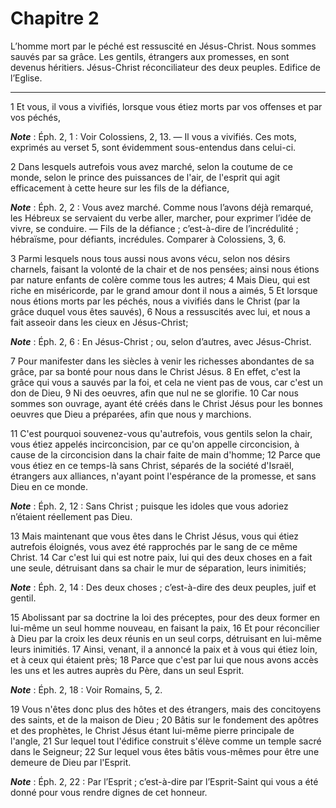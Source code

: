 # Chapitre 2

L’homme mort par le péché est ressuscité en Jésus-Christ.
Nous sommes sauvés par sa grâce.
Les gentils, étrangers aux promesses, en sont devenus héritiers.
Jésus-Christ réconciliateur des deux peuples.
Edifice de l’Eglise.

***

1 Et vous, il vous a vivifiés, lorsque vous étiez morts par vos offenses et par vos péchés,

***Note*** :  Éph. 2, 1 : Voir Colossiens, 2, 13. ― Il vous a vivifiés. Ces mots, exprimés au verset 5, sont évidemment sous-entendus dans celui-ci.

2 Dans lesquels autrefois vous avez marché, selon la coutume de ce monde, selon le prince des puissances de l'air, de l'esprit qui agit efficacement à cette heure sur les fils de la défiance,

***Note*** :  Éph. 2, 2 : Vous avez marché. Comme nous l’avons déjà remarqué, les Hébreux se servaient du verbe aller, marcher, pour exprimer l’idée de vivre, se conduire. ― Fils de la défiance ; c’est-à-dire de l’incrédulité ; hébraïsme, pour défiants, incrédules. Comparer à Colossiens, 3, 6.

3 Parmi lesquels nous tous aussi nous avons vécu, selon nos désirs charnels, faisant la volonté de la chair et de nos pensées; ainsi nous étions par nature enfants de colère comme tous les autres; 4 Mais Dieu, qui est riche en miséricorde, par le grand amour dont il nous a aimés, 5 Et lorsque nous étions morts par les péchés, nous a vivifiés dans le Christ (par la grâce duquel vous êtes sauvés), 6 Nous a ressuscités avec lui, et nous a fait asseoir dans les cieux en Jésus-Christ;

***Note*** :  Éph. 2, 6 : En Jésus-Christ ; ou, selon d’autres, avec Jésus-Christ.

7 Pour manifester dans les siècles à venir les richesses abondantes de sa grâce, par sa bonté pour nous dans le Christ Jésus. 8 En effet, c'est la grâce qui vous a sauvés par la foi, et cela ne vient pas de vous, car c'est un don de Dieu, 9 Ni des oeuvres, afin que nul ne se glorifie. 10 Car nous sommes son ouvrage, ayant été créés dans le Christ Jésus pour les bonnes oeuvres que Dieu a préparées, afin que nous y marchions.


11 C'est pourquoi souvenez-vous qu'autrefois, vous gentils selon la chair, vous étiez appelés incirconcision, par ce qu'on appelle circoncision, à cause de la circoncision dans la chair faite de main d'homme; 12 Parce que vous étiez en ce temps-là sans Christ, séparés de la société d'Israël, étrangers aux alliances, n'ayant point l'espérance de la promesse, et sans Dieu en ce monde.

***Note*** :  Éph. 2, 12 : Sans Christ ; puisque les idoles que vous adoriez n’étaient réellement pas Dieu.

13 Mais maintenant que vous êtes dans le Christ Jésus, vous qui étiez autrefois éloignés, vous avez été rapprochés par le sang de ce même Christ. 14 Car c'est lui qui est notre paix, lui qui des deux choses en a fait une seule, détruisant dans sa chair le mur de séparation, leurs inimitiés;

***Note*** :  Éph. 2, 14 : Des deux choses ; c’est-à-dire des deux peuples, juif et gentil.

15 Abolissant par sa doctrine la loi des préceptes, pour des deux former en lui-même un seul homme nouveau, en faisant la paix, 16 Et pour réconcilier à Dieu par la croix les deux réunis en un seul corps, détruisant en lui-même leurs inimitiés. 17 Ainsi, venant, il a annoncé la paix et à vous qui étiez loin, et à ceux qui étaient près; 18 Parce que c'est par lui que nous avons accès les uns et les autres auprès du Père, dans un seul Esprit.

***Note*** :  Éph. 2, 18 : Voir Romains, 5, 2.


19 Vous n'êtes donc plus des hôtes et des étrangers, mais des concitoyens des saints, et de la maison de Dieu ; 20 Bâtis sur le fondement des apôtres et des prophètes, le Christ Jésus étant lui-même pierre principale de l'angle, 21 Sur lequel tout l'édifice construit s'élève comme un temple sacré dans le Seigneur; 22 Sur lequel vous êtes bâtis vous-mêmes pour être une demeure de Dieu par l'Esprit.

***Note*** :  Éph. 2, 22 : Par l’Esprit ; c’est-à-dire par l’Esprit-Saint qui vous a été donné pour vous rendre dignes de cet honneur.

